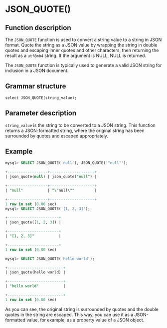 # **JSON_QUOTE()**

## **Function description**

The `JSON_QUOTE` function is used to convert a string value to a string in JSON format. Quote the string as a JSON value by wrapping the string in double quotes and escaping inner quotes and other characters, then returning the result as a `utf8mb4` string. If the argument is NULL, NULL is returned.

The `JSON_QUOTE` function is typically used to generate a valid JSON string for inclusion in a JSON document.

## **Grammar structure**

```
select JSON_QUOTE(string_value);
```

## **Parameter description**

`string_value` is the string to be converted to a JSON string. This function returns a JSON-formatted string, where the original string has been surrounded by quotes and escaped appropriately.

## **Example**

```sql
mysql> SELECT JSON_QUOTE('null'), JSON_QUOTE('"null"');

+------------------+--------------------+
| json_quote(null) | json_quote("null") |

+------------------+--------------------+
| "null"           | "\"null\""         |

+------------------+--------------------+
1 row in set (0.00 sec)
mysql> SELECT JSON_QUOTE('[1, 2, 3]');

+-----------------------+
| json_quote([1, 2, 3]) |

+-----------------------+
| "[1, 2, 3]"           |

+-----------------------+
1 row in set (0.00 sec)

mysql> SELECT JSON_QUOTE('hello world');

+-------------------------+
| json_quote(hello world) |

+-------------------------+
| "hello world"           |

+-------------------------+
1 row in set (0.00 sec)
```

As you can see, the original string is surrounded by quotes and the double quotes in the string are escaped. This way, you can use it as a JSON-formatted value, for example, as a property value of a JSON object.
